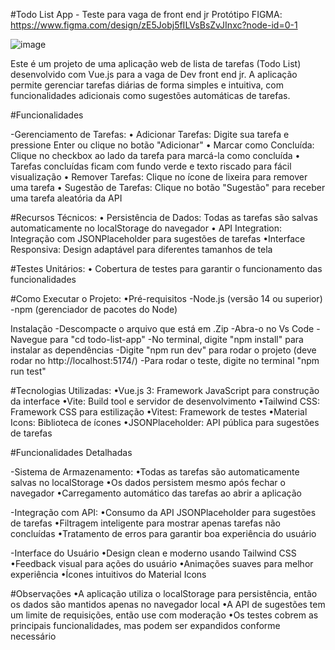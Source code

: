 #Todo List App - Teste para vaga de front end jr
Protótipo FIGMA: https://www.figma.com/design/zE5Jobj5fILVsBsZvJInxc?node-id=0-1 

![image](https://github.com/user-attachments/assets/639ea6d7-a81c-4dd2-983c-bc2e446e8027)


Este é um projeto de uma aplicação web de lista de tarefas (Todo List) desenvolvido com Vue.js para a vaga de Dev front end jr. A aplicação permite gerenciar tarefas diárias de forma simples e intuitiva, com funcionalidades adicionais como sugestões automáticas de tarefas.

#Funcionalidades

-Gerenciamento de Tarefas: • Adicionar Tarefas: Digite sua tarefa e pressione Enter ou clique no botão "Adicionar" • Marcar como Concluída: Clique no checkbox ao lado da tarefa para marcá-la como concluída • Tarefas concluídas ficam com fundo verde e texto riscado para fácil visualização • Remover Tarefas: Clique no ícone de lixeira para remover uma tarefa • Sugestão de Tarefas: Clique no botão "Sugestão" para receber uma tarefa aleatória da API

#Recursos Técnicos: • Persistência de Dados: Todas as tarefas são salvas automaticamente no localStorage do navegador • API Integration: Integração com JSONPlaceholder para sugestões de tarefas •Interface Responsiva: Design adaptável para diferentes tamanhos de tela

#Testes Unitários: • Cobertura de testes para garantir o funcionamento das funcionalidades

#Como Executar o Projeto: •Pré-requisitos -Node.js (versão 14 ou superior) -npm (gerenciador de pacotes do Node)

Instalação -Descompacte o arquivo que está em .Zip -Abra-o no Vs Code -Navegue para "cd todo-list-app" -No terminal, digite "npm install" para instalar as dependências -Digite "npm run dev" para rodar o projeto (deve rodar no http://localhost:5174/) -Para rodar o teste, digite no terminal "npm run test"

#Tecnologias Utilizadas: •Vue.js 3: Framework JavaScript para construção da interface •Vite: Build tool e servidor de desenvolvimento •Tailwind CSS: Framework CSS para estilização •Vitest: Framework de testes •Material Icons: Biblioteca de ícones •JSONPlaceholder: API pública para sugestões de tarefas

#Funcionalidades Detalhadas

-Sistema de Armazenamento: •Todas as tarefas são automaticamente salvas no localStorage •Os dados persistem mesmo após fechar o navegador •Carregamento automático das tarefas ao abrir a aplicação

-Integração com API: •Consumo da API JSONPlaceholder para sugestões de tarefas •Filtragem inteligente para mostrar apenas tarefas não concluídas •Tratamento de erros para garantir boa experiência do usuário

-Interface do Usuário •Design clean e moderno usando Tailwind CSS •Feedback visual para ações do usuário •Animações suaves para melhor experiência •Ícones intuitivos do Material Icons

#Observações •A aplicação utiliza o localStorage para persistência, então os dados são mantidos apenas no navegador local •A API de sugestões tem um limite de requisições, então use com moderação •Os testes cobrem as principais funcionalidades, mas podem ser expandidos conforme necessário
